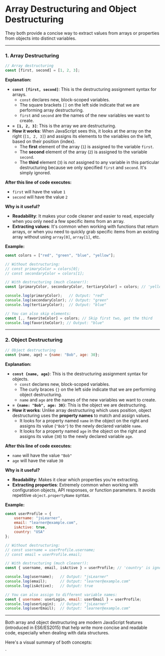 # Array Destructuring and Object Destructuring
They both provide a concise way to extract values from arrays or properties from objects into distinct variables.

---

### **1. Array Destructuring**

```javascript
// Array destructuring
const [first, second] = [1, 2, 3];
```

**Explanation:**

*   **`const [first, second]`**: This is the destructuring assignment syntax for arrays.
    *   `const` declares new, block-scoped variables.
    *   The square brackets `[]` on the left side indicate that we are performing array destructuring.
    *   `first` and `second` are the names of the new variables we want to create.
*   **`= [1, 2, 3]`**: This is the array we are destructuring.
*   **How it works**: When JavaScript sees this, it looks at the array on the right (`[1, 2, 3]`) and assigns its elements to the variables on the left, based on their position (index).
    *   The **first** element of the array (`1`) is assigned to the variable `first`.
    *   The **second** element of the array (`2`) is assigned to the variable `second`.
    *   The **third** element (`3`) is *not* assigned to any variable in this particular destructuring because we only specified `first` and `second`. It's simply ignored.

**After this line of code executes:**

*   `first` will have the value `1`
*   `second` will have the value `2`

**Why is it useful?**

*   **Readability**: It makes your code cleaner and easier to read, especially when you only need a few specific items from an array.
*   **Extracting values**: It's common when working with functions that return arrays, or when you need to quickly grab specific items from an existing array without using `array[0]`, `array[1]`, etc.

**Example:**

```javascript
const colors = ["red", "green", "blue", "yellow"];

// Without destructuring:
// const primaryColor = colors[0];
// const secondaryColor = colors[1];

// With destructuring (much cleaner!):
const [primaryColor, secondaryColor, tertiaryColor] = colors; // 'yellow' is ignored as no variable for it

console.log(primaryColor);   // Output: "red"
console.log(secondaryColor); // Output: "green"
console.log(tertiaryColor);  // Output: "blue"

// You can also skip elements:
const [,, favoriteColor] = colors; // Skip first two, get the third
console.log(favoriteColor); // Output: "blue"
```

---

### **2. Object Destructuring**

```javascript
// Object destructuring
const {name, age} = {name: "Bob", age: 30};
```

**Explanation:**

*   **`const {name, age}`**: This is the destructuring assignment syntax for objects.
    *   `const` declares new, block-scoped variables.
    *   The curly braces `{}` on the left side indicate that we are performing object destructuring.
    *   `name` and `age` are the names of the new variables we want to create.
*   **`= {name: "Bob", age: 30}`**: This is the object we are destructuring.
*   **How it works**: Unlike array destructuring which uses position, object destructuring uses the **property names** to match and assign values.
    *   It looks for a property named `name` in the object on the right and assigns its value (`"Bob"`) to the newly declared variable `name`.
    *   It looks for a property named `age` in the object on the right and assigns its value (`30`) to the newly declared variable `age`.

**After this line of code executes:**

*   `name` will have the value `"Bob"`
*   `age` will have the value `30`

**Why is it useful?**

*   **Readability**: Makes it clear which properties you're extracting.
*   **Extracting properties**: Extremely common when working with configuration objects, API responses, or function parameters. It avoids repetitive `object.propertyName` syntax.

**Example:**

```javascript
const userProfile = {
    username: "jsLearner",
    email: "learner@example.com",
    isActive: true,
    country: "USA"
};

// Without destructuring:
// const username = userProfile.username;
// const email = userProfile.email;

// With destructuring (much cleaner!):
const { username, email, isActive } = userProfile; // 'country' is ignored

console.log(username);   // Output: "jsLearner"
console.log(email);      // Output: "learner@example.com"
console.log(isActive);   // Output: true

// You can also assign to different variable names:
const { username: userLogin, email: userEmail } = userProfile;
console.log(userLogin);  // Output: "jsLearner"
console.log(userEmail);  // Output: "learner@example.com"
```

---

Both array and object destructuring are modern JavaScript features (introduced in ES6/ES2015) that help write more concise and readable code, especially when dealing with data structures.

Here's a visual summary of both concepts:

`